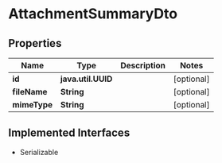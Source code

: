 

# AttachmentSummaryDto


## Properties

Name | Type | Description | Notes
------------ | ------------- | ------------- | -------------
**id** | **java.util.UUID** |  |  [optional]
**fileName** | **String** |  |  [optional]
**mimeType** | **String** |  |  [optional]


## Implemented Interfaces

* Serializable


